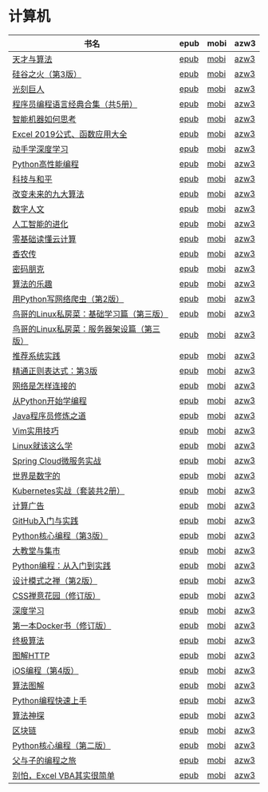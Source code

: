 # 计算机

| 书名 | epub | mobi | azw3 |
| --- | --- | --- | --- |
| [天才与算法](http://ct.dalanmei.com/f/31084289-771231772-97731e) | [epub](http://ct.dalanmei.com/f/31084289-771231772-97731e) | [mobi](http://ct.dalanmei.com/f/31084289-771246941-c64816) | [azw3](http://ct.dalanmei.com/f/31084289-771236642-01f4d6) |
| [硅谷之火（第3版）](http://ct.dalanmei.com/f/31084289-569452022-f7ef8f) | [epub](http://ct.dalanmei.com/f/31084289-569452022-f7ef8f) | [mobi](http://ct.dalanmei.com/f/31084289-570236793-d8ebc4) | [azw3](http://ct.dalanmei.com/f/31084289-571418918-afb4ca) |
| [光刻巨人](http://ct.dalanmei.com/f/31084289-571728362-ecbdd4) | [epub](http://ct.dalanmei.com/f/31084289-571728362-ecbdd4) | [mobi](http://ct.dalanmei.com/f/31084289-572088457-d93454) | [azw3](http://ct.dalanmei.com/f/31084289-572112904-c31c85) |
| [程序员编程语言经典合集（共5册）](http://ct.dalanmei.com/f/31084289-571724838-4c9b98) | [epub](http://ct.dalanmei.com/f/31084289-571724838-4c9b98) | [mobi](http://ct.dalanmei.com/f/31084289-572112175-00d163) | [azw3](http://ct.dalanmei.com/f/31084289-572116008-7a157b) |
| [智能机器如何思考](http://ct.dalanmei.com/f/31084289-571705690-886a9e) | [epub](http://ct.dalanmei.com/f/31084289-571705690-886a9e) | [mobi](http://ct.dalanmei.com/f/31084289-572115676-24aafa) | [azw3](http://ct.dalanmei.com/f/31084289-572139468-e2c8d5) |
| [Excel 2019公式、函数应用大全](http://ct.dalanmei.com/f/31084289-571668979-131f47) | [epub](http://ct.dalanmei.com/f/31084289-571668979-131f47) | [mobi](http://ct.dalanmei.com/f/31084289-572116498-6d5566) | [azw3](http://ct.dalanmei.com/f/31084289-572176155-2f2ffb) |
| [动手学深度学习](http://ct.dalanmei.com/f/31084289-571647167-433b62) | [epub](http://ct.dalanmei.com/f/31084289-571647167-433b62) | [mobi](http://ct.dalanmei.com/f/31084289-572120322-593a73) | [azw3](http://ct.dalanmei.com/f/31084289-572180633-c0f90e) |
| [Python高性能编程](http://ct.dalanmei.com/f/31084289-571638672-e2d044) | [epub](http://ct.dalanmei.com/f/31084289-571638672-e2d044) | [mobi](http://ct.dalanmei.com/f/31084289-572120900-624180) | [azw3](http://ct.dalanmei.com/f/31084289-572182204-39b15a) |
| [科技与和平](http://ct.dalanmei.com/f/31084289-571527931-33fcdd) | [epub](http://ct.dalanmei.com/f/31084289-571527931-33fcdd) | [mobi](http://ct.dalanmei.com/f/31084289-571792972-090d2c) | [azw3](http://ct.dalanmei.com/f/31084289-572193996-fa32fd) |
| [改变未来的九大算法](http://ct.dalanmei.com/f/31084289-571548678-67b851) | [epub](http://ct.dalanmei.com/f/31084289-571548678-67b851) | [mobi](http://ct.dalanmei.com/f/31084289-571820172-ffd62e) | [azw3](http://ct.dalanmei.com/f/31084289-572199334-e47d32) |
| [数字人文](http://ct.dalanmei.com/f/31084289-571603749-f538dc) | [epub](http://ct.dalanmei.com/f/31084289-571603749-f538dc) | [mobi](http://ct.dalanmei.com/f/31084289-571737569-797e6a) | [azw3](http://ct.dalanmei.com/f/31084289-571916666-003722) |
| [人工智能的进化](http://ct.dalanmei.com/f/31084289-571594498-2292c2) | [epub](http://ct.dalanmei.com/f/31084289-571594498-2292c2) | [mobi](http://ct.dalanmei.com/f/31084289-572125135-a15ce6) | [azw3](http://ct.dalanmei.com/f/31084289-571983223-0e7406) |
| [零基础读懂云计算](http://ct.dalanmei.com/f/31084289-571594226-3865d0) | [epub](http://ct.dalanmei.com/f/31084289-571594226-3865d0) | [mobi](http://ct.dalanmei.com/f/31084289-572127555-d2ef08) | [azw3](http://ct.dalanmei.com/f/31084289-571984842-dbd25c) |
| [香农传](http://ct.dalanmei.com/f/31084289-571659423-f39287) | [epub](http://ct.dalanmei.com/f/31084289-571659423-f39287) | [mobi](http://ct.dalanmei.com/f/31084289-571792484-06cdfc) | [azw3](http://ct.dalanmei.com/f/31084289-571987204-8a836e) |
| [密码朋克](http://ct.dalanmei.com/f/31084289-571532957-d5d098) | [epub](http://ct.dalanmei.com/f/31084289-571532957-d5d098) | [mobi](http://ct.dalanmei.com/f/31084289-571802794-5a7549) | [azw3](http://ct.dalanmei.com/f/31084289-571989749-b5ad2d) |
| [算法的乐趣](http://ct.dalanmei.com/f/31084289-571549713-bf1161) | [epub](http://ct.dalanmei.com/f/31084289-571549713-bf1161) | [mobi](http://ct.dalanmei.com/f/31084289-571835407-b075ef) | [azw3](http://ct.dalanmei.com/f/31084289-572065714-f84747) |
| [用Python写网络爬虫（第2版）](http://ct.dalanmei.com/f/31084289-571549724-4dc395) | [epub](http://ct.dalanmei.com/f/31084289-571549724-4dc395) | [mobi](http://ct.dalanmei.com/f/31084289-571835741-65dee3) | [azw3](http://ct.dalanmei.com/f/31084289-572065737-e111a3) |
| [鸟哥的Linux私房菜：基础学习篇（第三版）](http://ct.dalanmei.com/f/31084289-571551600-f271c5) | [epub](http://ct.dalanmei.com/f/31084289-571551600-f271c5) | [mobi](http://ct.dalanmei.com/f/31084289-571876760-4de0a4) | [azw3](http://ct.dalanmei.com/f/31084289-572068620-84298a) |
| [鸟哥的Linux私房菜：服务器架设篇（第三版）](http://ct.dalanmei.com/f/31084289-571551613-7fba3d) | [epub](http://ct.dalanmei.com/f/31084289-571551613-7fba3d) | [mobi](http://ct.dalanmei.com/f/31084289-571876925-407c2a) | [azw3](http://ct.dalanmei.com/f/31084289-572068657-c879cf) |
| [推荐系统实践](http://ct.dalanmei.com/f/31084289-571553325-05c0a1) | [epub](http://ct.dalanmei.com/f/31084289-571553325-05c0a1) | [mobi](http://ct.dalanmei.com/f/31084289-571884165-0b2c17) | [azw3](http://ct.dalanmei.com/f/31084289-572069745-95b7ea) |
| [精通正则表达式：第3版](http://ct.dalanmei.com/f/31084289-571553619-8505b5) | [epub](http://ct.dalanmei.com/f/31084289-571553619-8505b5) | [mobi](http://ct.dalanmei.com/f/31084289-571887457-eb0aa1) | [azw3](http://ct.dalanmei.com/f/31084289-572069979-cb86b2) |
| [网络是怎样连接的](http://ct.dalanmei.com/f/31084289-571556068-827521) | [epub](http://ct.dalanmei.com/f/31084289-571556068-827521) | [mobi](http://ct.dalanmei.com/f/31084289-571912376-d6e11e) | [azw3](http://ct.dalanmei.com/f/31084289-572073025-6788c5) |
| [从Python开始学编程](http://ct.dalanmei.com/f/31084289-571556325-2cb9dd) | [epub](http://ct.dalanmei.com/f/31084289-571556325-2cb9dd) | [mobi](http://ct.dalanmei.com/f/31084289-571913218-b4d55f) | [azw3](http://ct.dalanmei.com/f/31084289-572073419-80a48b) |
| [Java程序员修炼之道](http://ct.dalanmei.com/f/31084289-571557695-c2cc75) | [epub](http://ct.dalanmei.com/f/31084289-571557695-c2cc75) | [mobi](http://ct.dalanmei.com/f/31084289-571916195-361993) | [azw3](http://ct.dalanmei.com/f/31084289-572074715-6f53a1) |
| [Vim实用技巧](http://ct.dalanmei.com/f/31084289-571558237-ecd173) | [epub](http://ct.dalanmei.com/f/31084289-571558237-ecd173) | [mobi](http://ct.dalanmei.com/f/31084289-571916612-7985b1) | [azw3](http://ct.dalanmei.com/f/31084289-572074848-480961) |
| [Linux就该这么学](http://ct.dalanmei.com/f/31084289-571558468-5b9ff3) | [epub](http://ct.dalanmei.com/f/31084289-571558468-5b9ff3) | [mobi](http://ct.dalanmei.com/f/31084289-571918039-62e1a8) | [azw3](http://ct.dalanmei.com/f/31084289-572075545-dc1e30) |
| [Spring Cloud微服务实战](http://ct.dalanmei.com/f/31084289-571559586-c1fbba) | [epub](http://ct.dalanmei.com/f/31084289-571559586-c1fbba) | [mobi](http://ct.dalanmei.com/f/31084289-572132045-765261) | [azw3](http://ct.dalanmei.com/f/31084289-572077017-206837) |
| [世界是数字的](http://ct.dalanmei.com/f/31084289-571586043-e5caf6) | [epub](http://ct.dalanmei.com/f/31084289-571586043-e5caf6) | [mobi](http://ct.dalanmei.com/f/31084289-571732798-62d021) | [azw3](http://ct.dalanmei.com/f/31084289-571848137-f7c220) |
| [Kubernetes实战（套装共2册）](http://ct.dalanmei.com/f/31084289-571586012-9cce4b) | [epub](http://ct.dalanmei.com/f/31084289-571586012-9cce4b) | [mobi](http://ct.dalanmei.com/f/31084289-571732809-9ca00e) | [azw3](http://ct.dalanmei.com/f/31084289-571848227-c4da69) |
| [计算广告](http://ct.dalanmei.com/f/31084289-571585639-372a08) | [epub](http://ct.dalanmei.com/f/31084289-571585639-372a08) | [mobi](http://ct.dalanmei.com/f/31084289-571732849-86e82e) | [azw3](http://ct.dalanmei.com/f/31084289-571848724-47b463) |
| [GitHub入门与实践](http://ct.dalanmei.com/f/31084289-571584635-e04339) | [epub](http://ct.dalanmei.com/f/31084289-571584635-e04339) | [mobi](http://ct.dalanmei.com/f/31084289-571735411-b9f10a) | [azw3](http://ct.dalanmei.com/f/31084289-571851283-9ef557) |
| [Python核心编程（第3版）](http://ct.dalanmei.com/f/31084289-571584608-720bea) | [epub](http://ct.dalanmei.com/f/31084289-571584608-720bea) | [mobi](http://ct.dalanmei.com/f/31084289-571735414-e98d90) | [azw3](http://ct.dalanmei.com/f/31084289-571852748-7af3fa) |
| [大教堂与集市](http://ct.dalanmei.com/f/31084289-571582479-8fc6e6) | [epub](http://ct.dalanmei.com/f/31084289-571582479-8fc6e6) | [mobi](http://ct.dalanmei.com/f/31084289-571736461-dac315) | [azw3](http://ct.dalanmei.com/f/31084289-571856722-e61b94) |
| [Python编程：从入门到实践](http://ct.dalanmei.com/f/31084289-571495800-12e68c) | [epub](http://ct.dalanmei.com/f/31084289-571495800-12e68c) | [mobi](http://ct.dalanmei.com/f/31084289-571773765-db3f6d) | [azw3](http://ct.dalanmei.com/f/31084289-571870609-de3afc) |
| [设计模式之禅（第2版）](http://ct.dalanmei.com/f/31084289-571498278-240853) | [epub](http://ct.dalanmei.com/f/31084289-571498278-240853) | [mobi](http://ct.dalanmei.com/f/31084289-571774941-c53aab) | [azw3](http://ct.dalanmei.com/f/31084289-571872954-5f9500) |
| [CSS禅意花园（修订版）](http://ct.dalanmei.com/f/31084289-571507434-7c45c2) | [epub](http://ct.dalanmei.com/f/31084289-571507434-7c45c2) | [mobi](http://ct.dalanmei.com/f/31084289-571775790-7f4d58) | [azw3](http://ct.dalanmei.com/f/31084289-571875986-c52517) |
| [深度学习](http://ct.dalanmei.com/f/31084289-571519999-585033) | [epub](http://ct.dalanmei.com/f/31084289-571519999-585033) | [mobi](http://ct.dalanmei.com/f/31084289-571778625-434a59) | [azw3](http://ct.dalanmei.com/f/31084289-571877682-888dee) |
| [第一本Docker书（修订版）](http://ct.dalanmei.com/f/31084289-571522445-f59e3b) | [epub](http://ct.dalanmei.com/f/31084289-571522445-f59e3b) | [mobi](http://ct.dalanmei.com/f/31084289-571778991-27ecee) | [azw3](http://ct.dalanmei.com/f/31084289-571878626-54b2fd) |
| [终极算法](http://ct.dalanmei.com/f/31084289-571522585-301d4e) | [epub](http://ct.dalanmei.com/f/31084289-571522585-301d4e) | [mobi](http://ct.dalanmei.com/f/31084289-571779156-4d7924) | [azw3](http://ct.dalanmei.com/f/31084289-571878864-a23977) |
| [图解HTTP](http://ct.dalanmei.com/f/31084289-571523663-23dd34) | [epub](http://ct.dalanmei.com/f/31084289-571523663-23dd34) | [mobi](http://ct.dalanmei.com/f/31084289-571779703-cb02d5) | [azw3](http://ct.dalanmei.com/f/31084289-571879542-a69f9b) |
| [iOS编程（第4版）](http://ct.dalanmei.com/f/31084289-571525735-c929fd) | [epub](http://ct.dalanmei.com/f/31084289-571525735-c929fd) | [mobi](http://ct.dalanmei.com/f/31084289-571780683-5f9ec9) | [azw3](http://ct.dalanmei.com/f/31084289-571880525-4fd2be) |
| [算法图解](http://ct.dalanmei.com/f/31084289-571526420-d87715) | [epub](http://ct.dalanmei.com/f/31084289-571526420-d87715) | [mobi](http://ct.dalanmei.com/f/31084289-571781224-c39288) | [azw3](http://ct.dalanmei.com/f/31084289-571881192-54e5f4) |
| [Python编程快速上手](http://ct.dalanmei.com/f/31084289-571425109-51ef04) | [epub](http://ct.dalanmei.com/f/31084289-571425109-51ef04) | [mobi](http://ct.dalanmei.com/f/31084289-571783177-ddbce8) | [azw3](http://ct.dalanmei.com/f/31084289-571884192-b9cf71) |
| [算法神探](None) | [epub](None) | [mobi](None) | [azw3](None) |
| [区块链](None) | [epub](None) | [mobi](None) | [azw3](None) |
| [Python核心编程（第二版）](http://ct.dalanmei.com/f/31084289-571456735-8ee04c) | [epub](http://ct.dalanmei.com/f/31084289-571456735-8ee04c) | [mobi](http://ct.dalanmei.com/f/31084289-571789298-14c330) | [azw3](http://ct.dalanmei.com/f/31084289-571894385-e27615) |
| [父与子的编程之旅](http://ct.dalanmei.com/f/31084289-571457120-1d027b) | [epub](http://ct.dalanmei.com/f/31084289-571457120-1d027b) | [mobi](http://ct.dalanmei.com/f/31084289-571789966-22b37d) | [azw3](http://ct.dalanmei.com/f/31084289-571895391-b8fa2b) |
| [别怕，Excel VBA其实很简单](http://ct.dalanmei.com/f/31084289-571457940-66677a) | [epub](http://ct.dalanmei.com/f/31084289-571457940-66677a) | [mobi](http://ct.dalanmei.com/f/31084289-571791209-cb0ed4) | [azw3](http://ct.dalanmei.com/f/31084289-571899681-85240b) |
